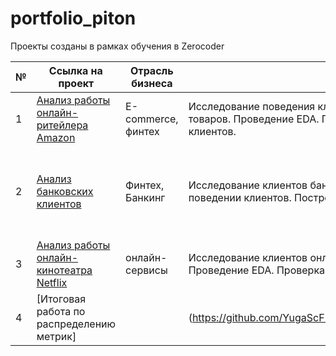# portfolio_piton
Проекты созданы в рамках обучения в Zerocoder

№ | Ссылка на проект | Отрасль бизнеса | Описание | Используемые библиотеки | Презентация проекта 
---|---|---|---|---|---|
 1| [Анализ работы онлайн-ритейлера Amazon](https://github.com/YugaScFM/portfolio_piton/blob/d31bab4bb810c44c0489d198556d5b3b0ffae518/Amazon.ipynb) |E-commerce, финтех | Исследование поведения клиентов онлайн-ритейлера Amazon и выделение общего количество клиентов и транзакций,объема продаж и прибыли по сегментам и категориям товаров. Проведение EDA. Проверка статистических гипотез о предпочтениях клиентов. Построение дашбордов с рекомендациями по развитию продуктов для удержания клиентов. | _pandas, numpy, matplotlib, seaborn, plotly, scipy_ | [Презентация "Анализ работы онлайн-ритейлера Amazon"](https://drive.google.com/file/d/1SYSMBpdnEHCxm55G-7_D9fAqcFS-rCjn/view?usp=sharing) 
 2| [Анализ банковских клиентов](https://github.com/YugaScFM/portfolio_piton/blob/main/Banks.ipynb) | Финтех, Банкинг | Исследование клиентов банка и выделение портрета клиентов, которые наиболее предрасположены для открытия депозитов. Проведение EDA. Проверка статистических гипотез о поведении клиентов. Построение дашбордов с рекомендациями по развитию продуктов для удержания клиентов. | _pandas, numpy, matplotlib, seaborn, plotly, scipy_ | [Презентация "Анализ: Наиболее предрасположенная группа банковских клиентов для открытия депозитов "](https://drive.google.com/file/d/13pq4eFpiHog_xdAHyiyZZYWwTdi2o10C/view?usp=sharing)
  3| [Анализ работы онлайн-кинотеатра Netflix](https://github.com/YugaScFM/portfolio_piton/blob/d31bab4bb810c44c0489d198556d5b3b0ffae518/Netflix.ipynb) |онлайн-сервисы | Исследование клиентов онлайн-кинотеатра Netflix и выделение предпочтений в подписках по возрастным группам, популярных устройств, а так же основных рынков для Netflix. Проведение EDA. Проверка статистических гипотез о предпочтениях клиентов. Построение дашбордов с рекомендациями по развитию продуктов для удержания клиентов. | _pandas, numpy, matplotlib, seaborn, plotly, scipy_ | [Презентация "Анализ работы онлайн-кинотеатра Netflix"](https://drive.google.com/file/d/1e98P2xUod15xr_q3rjLqoojSMKTQ6dDw/view?usp=sharing)
 4| [Итоговая работа по распределению метрик]||(https://github.com/YugaScFM/portfolio_piton/blob/86be3e68e55c2de573e750883d8b726f0a9e55cc/%D0%98%D1%82%D0%BE%D0%B3%D0%BE%D0%B2%D0%B0%D1%8F.ipynb) |
